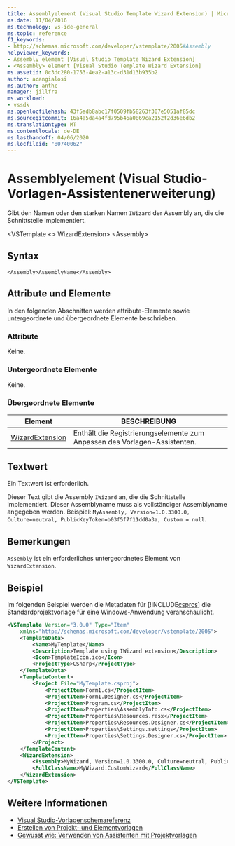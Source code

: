 ```yaml
---
title: Assemblyelement (Visual Studio Template Wizard Extension) | Microsoft Docs
ms.date: 11/04/2016
ms.technology: vs-ide-general
ms.topic: reference
f1_keywords:
- http://schemas.microsoft.com/developer/vstemplate/2005#Assembly
helpviewer_keywords:
- Assembly element [Visual Studio Template Wizard Extension]
- <Assembly> element [Visual Studio Template Wizard Extension]
ms.assetid: 0c3dc280-1753-4ea2-a13c-d31d13b935b2
author: acangialosi
ms.author: anthc
manager: jillfra
ms.workload:
- vssdk
ms.openlocfilehash: 43f5adb8abc17f0509fb58263f307e5051af85dc
ms.sourcegitcommit: 16a4a5da4a4fd795b46a0869ca2152f2d36e6db2
ms.translationtype: MT
ms.contentlocale: de-DE
ms.lasthandoff: 04/06/2020
ms.locfileid: "80740062"
---
```

# <a name="assembly-element-visual-studio-template-wizard-extension"></a>Assemblyelement (Visual Studio-Vorlagen-Assistentenerweiterung)
Gibt den Namen oder den starken Namen `IWizard` der Assembly an, die die Schnittstelle implementiert.

 \<VSTemplate \<> WizardExtension> \<Assembly>

## <a name="syntax"></a>Syntax

```
<Assembly>AssemblyName</Assembly>
```

## <a name="attributes-and-elements"></a>Attribute und Elemente
 In den folgenden Abschnitten werden attribute-Elemente sowie untergeordnete und übergeordnete Elemente beschrieben.

### <a name="attributes"></a>Attribute
 Keine.

### <a name="child-elements"></a>Untergeordnete Elemente
 Keine.

### <a name="parent-elements"></a>Übergeordnete Elemente

|Element|BESCHREIBUNG|
|-------------|-----------------|
|[WizardExtension](../extensibility/wizardextension-element-visual-studio-templates.md)|Enthält die Registrierungselemente zum Anpassen des Vorlagen-Assistenten.|

## <a name="text-value"></a>Textwert
 Ein Textwert ist erforderlich.

 Dieser Text gibt die Assembly `IWizard` an, die die Schnittstelle implementiert. Dieser Assemblyname muss als vollständiger Assemblyname angegeben werden. Beispiel: `MyAssembly, Version=1.0.3300.0, Culture=neutral, PublicKeyToken=b03f5f7f11dd0a3a, Custom = null`.

## <a name="remarks"></a>Bemerkungen
 `Assembly` ist ein erforderliches untergeordnetes Element von `WizardExtension`.

## <a name="example"></a>Beispiel
 Im folgenden Beispiel werden die Metadaten für [!INCLUDE[csprcs](../data-tools/includes/csprcs_md.md)] die Standardprojektvorlage für eine Windows-Anwendung veranschaulicht.

```xml
<VSTemplate Version="3.0.0" Type="Item"
    xmlns="http://schemas.microsoft.com/developer/vstemplate/2005">
    <TemplateData>
        <Name>MyTemplate</Name>
        <Description>Template using IWizard extension</Description>
        <Icon>TemplateIcon.ico</Icon>
        <ProjectType>CSharp</ProjectType>
    </TemplateData>
    <TemplateContent>
        <Project File="MyTemplate.csproj">
            <ProjectItem>Form1.cs</ProjectItem>
            <ProjectItem>Form1.Designer.cs</ProjectItem>
            <ProjectItem>Program.cs</ProjectItem>
            <ProjectItem>Properties\AssemblyInfo.cs</ProjectItem>
            <ProjectItem>Properties\Resources.resx</ProjectItem>
            <ProjectItem>Properties\Resources.Designer.cs</ProjectItem>
            <ProjectItem>Properties\Settings.settings</ProjectItem>
            <ProjectItem>Properties\Settings.Designer.cs</ProjectItem>
        </Project>
    </TemplateContent>
    <WizardExtension>
        <Assembly>MyWizard, Version=1.0.3300.0, Culture=neutral, PublicKeyToken=b03f5f7f11dd0a3a, Custom=null</Assembly>
        <FullClassName>MyWizard.CustomWizard</FullClassName>
    </WizardExtension>
</VSTemplate>
```

## <a name="see-also"></a>Weitere Informationen

- [Visual Studio-Vorlagenschemareferenz](../extensibility/visual-studio-template-schema-reference.md)
- [Erstellen von Projekt- und Elementvorlagen](../ide/creating-project-and-item-templates.md)
- [Gewusst wie: Verwenden von Assistenten mit Projektvorlagen](../extensibility/how-to-use-wizards-with-project-templates.md)
